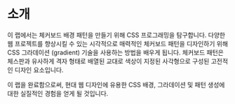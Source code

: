 # 소개

이 랩에서는 체커보드 배경 패턴을 만들기 위해 CSS 프로그래밍을 탐구합니다. 다양한 웹 프로젝트를 향상시킬 수 있는 시각적으로 매력적인 체커보드 패턴을 디자인하기 위해 CSS 그라데이션 (gradient) 기술을 사용하는 방법을 배우게 됩니다. 체커보드 패턴은 체스판과 유사하게 격자 형태로 배열된 교대로 색상이 지정된 사각형으로 구성된 고전적인 디자인 요소입니다.

이 랩을 완료함으로써, 현대 웹 디자인에 유용한 CSS 배경, 그라데이션 및 패턴 생성에 대한 실질적인 경험을 얻게 될 것입니다.
